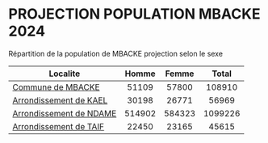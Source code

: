 # PROJECTION POPULATION MBACKE 2024
	
Répartition de la population de MBACKE projection selon le sexe
	
| Localite  | Homme | Femme | Total |
| --------- |:-----:|:-----:|:-----:|
| [Commune de MBACKE](MBACKE) | 51109 | 57800 | 108910 |
| [Arrondissement de KAEL](KAEL) | 30198 | 26771 | 56969 |
| [Arrondissement de NDAME](NDAME) | 514902 | 584323 | 1099226 |
| [Arrondissement de TAIF](TAIF) | 22450 | 23165 | 45615 |
